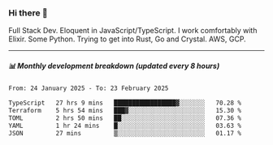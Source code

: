 ### Hi there 👋

Full Stack Dev. Eloquent in JavaScript/TypeScript. I work comfortably with Elixir. Some Python. Trying to get into Rust, Go and Crystal. AWS, GCP.

***

##### 📊 Monthly development breakdown (updated every 8 hours)

<!--START_SECTION:waka-->

```txt
From: 24 January 2025 - To: 23 February 2025

TypeScript   27 hrs 9 mins   █████████████████▓░░░░░░░   70.28 %
Terraform    5 hrs 54 mins   ███▓░░░░░░░░░░░░░░░░░░░░░   15.30 %
TOML         2 hrs 50 mins   ██░░░░░░░░░░░░░░░░░░░░░░░   07.36 %
YAML         1 hr 24 mins    █░░░░░░░░░░░░░░░░░░░░░░░░   03.63 %
JSON         27 mins         ▒░░░░░░░░░░░░░░░░░░░░░░░░   01.17 %
```

<!--END_SECTION:waka-->
